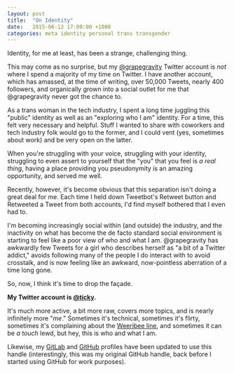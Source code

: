 ```yaml
---
layout: post
title:  "On Identity"
date:   2015-06-12 17:00:00 +1000
categories: meta identity personal trans transgender
---
```


Identity, for me at least, has been a strange, challenging thing.

This may come as no surprise, but my [@grapegravity](https://twitter.com/grapegravity) Twitter account is _not_ where I spend a majority of my time on Twitter. I have another account, which has amassed, at the time of writing, over 50,000 Tweets, nearly 400 followers, and organically grown into a social outlet for me that @grapegravity never got the chance to.

As a trans woman in the tech industry, I spent a long time juggling this "public" identity as well as an "exploring who I am" identity. For a time, this felt very necessary and helpful. Stuff I wanted to share with coworkers and tech industry folk would go to the former, and I could vent (yes, sometimes about work) and be very open on the latter.

When you're struggling with your voice, struggling with your identity, struggling to even assert to yourself that the "you" that you feel is _a real thing_, having a place providing you pseudonymity is an amazing opportunity, and served me well.

Recently, however, it's become obvious that this separation isn't doing a great deal for me. Each time I held down Tweetbot's Retweet button and Retweeted a Tweet from both accounts, I'd find myself bothered that I even had to.

I'm becoming increasingly social within (and outside) the industry, and the inactivity on what has become the de facto standard social environment is starting to feel like a poor view of who and what I am. @grapegravity has awkwardly few Tweets for a girl who describes herself as "a bit of a Twitter addict," avoids following many of the people I do interact with to avoid crosstalk, and is now feeling like an awkward, now-pointless aberration of a time long gone.

So, now, I think it's time to drop the façade.

**My Twitter account is [@ticky](https://twitter.com/ticky).**

It's much more active, a bit more raw, covers more topics, and is nearly infinitely more "_me_." Sometimes it's technical, sometimes it's flirty, sometimes it's complaining about the [Weeribee line](https://en.wikipedia.org/wiki/Werribee_railway_line), and sometimes it can be _a touch_ lewd, but hey, this is who and what I am.

Likewise, my [GitLab](https://gitlab.com/u/ticky) and [GitHub](https://github.com/ticky) profiles have been updated to use this handle (interestingly, this was my original GitHub handle, back before I started using GitHub for work purposes).
